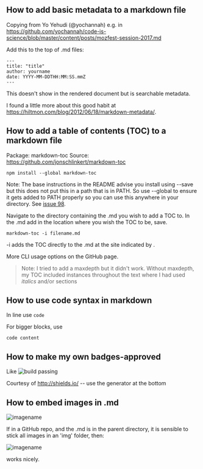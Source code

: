 ## How to add basic metadata to a markdown file

Copying from Yo Yehudi (@yochannah) e.g. in https://github.com/yochannah/code-is-science/blob/master/content/posts/mozfest-session-2017.md

Add this to the top of .md files:
```
---
title: "title"
author: yourname
date: YYYY-MM-DDTHH:MM:SS.mmZ
---
```

This doesn't show in the rendered document but is searchable metadata.

I found a little more about this good habit at https://hiltmon.com/blog/2012/06/18/markdown-metadata/.


## How to add a table of contents (TOC) to a markdown file

Package: markdown-toc
Source: https://github.com/jonschlinkert/markdown-toc

```
npm install --global markdown-toc
```
Note: The base instructions in the README advise you install using --save but this does not put this in a path that is in PATH. So use --global to ensure it gets added to PATH properly so you can use this anywhere in your directory. See [issue 98](https://github.com/jonschlinkert/markdown-toc/issues/98).

Navigate to the directory containing the .md you wish to add a TOC to.
In the .md add <!-- toc --> in the location where you wish the TOC to be, save.

```
markdown-toc -i filename.md
```

-i adds the TOC directly to the .md at the site indicated by <!-- toc -->.

More CLI usage options on the GitHub page.

> Note: I tried to add a maxdepth but it didn't work. Without maxdepth, my TOC included instances throughout the text where I had used *italics* and/or sections


## How to use code syntax in markdown

In line use `code`

For bigger blocks, use

```
code content
```


## How to make my own badges-approved

Like ![build passing](https://img.shields.io/badge/build-passing-green.svg)

Courtesy of http://shields.io/ -- use the generator at the bottom


## How to embed images in .md

![imagename](imagelocation)

If in a GitHub repo, and the .md is in the parent directory, it is sensible to stick all images in an 'img' folder, then:

![imagename](img/image.png)

works nicely.
